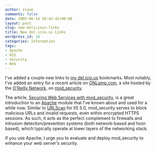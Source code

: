 ```yaml
---
author: slowe
comments: false
date: 2005-06-14 10:42:41+00:00
layout: post
slug: new-delicious-links
title: New del.icio.us Links
wordpress_id: 14
categories: Information
tags:
- Apache
- OSS
- Security
- Web
---
```


I've added a couple new links to [my del.icio.us](http://del.icio.us/slowe/) bookmarks. Most notably, I've added an entry for a recent article on [ONLamp.com](http://www.onlamp.com/), a site hosted by the [O'Reilly Network](http://www.oreillynet.com/), on [mod_security](http://www.modsecurity.org/).

The article, [Securing Web Services with mod_security](http://www.onlamp.com/pub/a/onlamp/2005/06/09/wss_security.html?page=1), is a great introduction to an [Apache](http://httpd.apache.org/) module that I've known about and used for a while now. Similar to [URLScan](http://www.microsoft.com/technet/security/tools/urlscan.mspx) for IIS 5.0, mod_security serves to block malicious URLs and invalid requests, even within encrypted HTTPS sessions. As such, it acts as the perfect complement to firewalls and intrusion detection/prevention systems (both network-based and host-based), which typically operate at lower layers of the networking stack.

If you use Apache, I urge you to evaluate and deploy mod_security to enhance your web server's security.
